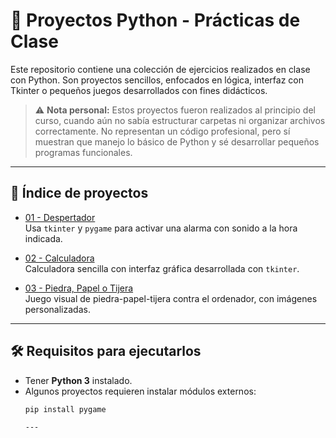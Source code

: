 # 🐍 Proyectos Python - Prácticas de Clase

Este repositorio contiene una colección de ejercicios realizados en clase con Python. Son proyectos sencillos, enfocados en lógica, interfaz con Tkinter o pequeños juegos desarrollados con fines didácticos.

> ⚠️ **Nota personal:** Estos proyectos fueron realizados al principio del curso, cuando aún no sabía estructurar carpetas ni organizar archivos correctamente. No representan un código profesional, pero sí muestran que manejo lo básico de Python y sé desarrollar pequeños programas funcionales.

---

## 📂 Índice de proyectos

- [01 - Despertador](./01-despertador)  
  Usa `tkinter` y `pygame` para activar una alarma con sonido a la hora indicada.

- [02 - Calculadora](./02-calculadora)  
  Calculadora sencilla con interfaz gráfica desarrollada con `tkinter`.

- [03 - Piedra, Papel o Tijera](./03-piedra-papel-tijera)  
  Juego visual de piedra-papel-tijera contra el ordenador, con imágenes personalizadas.
  
---

## 🛠 Requisitos para ejecutarlos

- Tener **Python 3** instalado.
- Algunos proyectos requieren instalar módulos externos:
  ```bash
  pip install pygame

  ---
  
